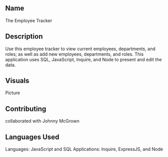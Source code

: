 
## Name
The Employee Tracker

## Description
Use this employee tracker to view current employees, departments, and roles; as well as add new employees, departments, and roles. This application uses SQL, JavaScript, Inquire, and Node to present and edit the data.



## Visuals
Picture

## Contributing
collaborated with Johnny McGrown


## Languages Used
Languages: JavaScript and SQL
Applications: Inquire, ExpressJS, and Node
